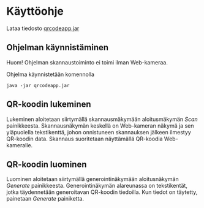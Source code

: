 # Käyttöohje

Lataa tiedosto [qrcodeapp.jar](https://github.com/r0bert1/QRCodeApp/releases/tag/loppupalautus)

## Ohjelman käynnistäminen

Huom! Ohjelman skannaustoiminto ei toimi ilman Web-kameraa.

Ohjelma käynnistetään komennolla 

```
java -jar qrcodeapp.jar
```

## QR-koodin lukeminen

Lukeminen aloitetaan siirtymällä skannausmäkymään aloitusmäkymän _Scan_ painikkeesta. Skannausnäkymän keskellä on Web-kameran näkymä ja sen yläpuolella tekstikenttä, johon onnistuneen skannauksen jälkeen ilmestyy QR-koodin data.
Skannaus suoritetaan näyttämällä QR-koodia Web-kameralle.

## QR-koodin luominen

Luominen aloitetaan siirtymällä generointinäkymään aloitusnäkymän _Generate_ painikkeesta. Generointinäkymän alareunassa on tekstikentät, jotka täydennetään generoitavan QR-koodin tiedoilla.
Kun tiedot on täytetty, painetaan _Generate_ painiketta.
